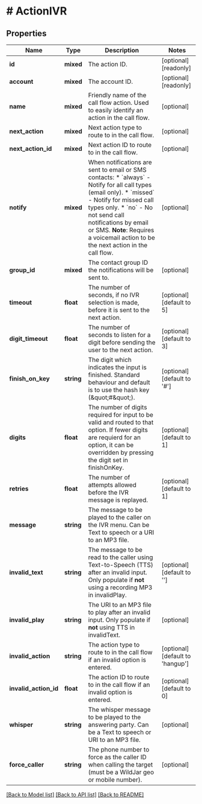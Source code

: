 # # ActionIVR

## Properties

Name | Type | Description | Notes
------------ | ------------- | ------------- | -------------
**id** | **mixed** | The action ID. | [optional] [readonly]
**account** | **mixed** | The account ID. | [optional] [readonly]
**name** | **mixed** | Friendly name of the call flow action. Used to easily identify an action in the call flow. | [optional]
**next_action** | **mixed** | Next action type to route to in the call flow. | [optional]
**next_action_id** | **mixed** | Next action ID to route to in the call flow. | [optional]
**notify** | **mixed** | When notifications are sent to email or SMS contacts:   * &#x60;always&#x60; - Notify for all call types (email only).   * &#x60;missed&#x60; - Notify for missed call types only.   * &#x60;no&#x60; - No not send call notifications by email or SMS. **Note**: Requires a voicemail action to be the next action in the call flow. | [optional]
**group_id** | **mixed** | The contact group ID the notifications will be sent to. | [optional]
**timeout** | **float** | The number of seconds, if no IVR selection is made, before it is sent to the next action. | [optional] [default to 5]
**digit_timeout** | **float** | The number of seconds to listen for a digit before sending the user to the next action. | [optional] [default to 3]
**finish_on_key** | **string** | The digit which indicates the input is finished. Standard behaviour and default is to use the hash key (\&quot;#\&quot;). | [optional] [default to '#']
**digits** | **float** | The number of digits required for input to be valid and routed to that option. If fewer digits are requierd for an option, it can be overridden by pressing the digit set in finishOnKey. | [optional] [default to 1]
**retries** | **float** | The number of attempts allowed before the IVR message is replayed. | [optional] [default to 1]
**message** | **string** | The message to be played to the caller on the IVR menu. Can be Text to speech or a URI to an MP3 file. |
**invalid_text** | **string** | The message to be read to the caller using Text-to-Speech (TTS) after an invalid input. Only populate if **not** using a recording MP3 in invalidPlay. | [optional] [default to '']
**invalid_play** | **string** | The URI to an MP3 file to play after an invalid input. Only populate if **not** using TTS in invalidText. | [optional]
**invalid_action** | **string** | The action type to route to in the call flow if an invalid option is entered. | [optional] [default to 'hangup']
**invalid_action_id** | **float** | The action ID to route to in the call flow if an invalid option is entered. | [optional] [default to 0]
**whisper** | **string** | The whisper message to be played to the answering party. Can be a Text to speech or URI to an MP3 file. | [optional]
**force_caller** | **string** | The phone number to force as the caller ID when calling the target (must be a WildJar geo or mobile number). | [optional]

[[Back to Model list]](../../README.md#models) [[Back to API list]](../../README.md#endpoints) [[Back to README]](../../README.md)
